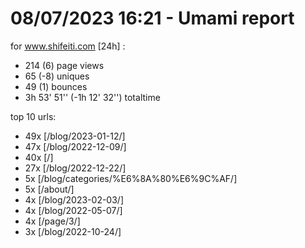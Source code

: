 # 08/07/2023 16:21 - Umami report
for www.shifeiti.com [24h] :

 - 214 (6) page views
 - 65 (-8) uniques
 - 49 (1) bounces
 - 3h 53' 51'' (-1h 12' 32'') totaltime


top 10 urls:
 - 49x [/blog/2023-01-12/]
 - 47x [/blog/2022-12-09/]
 - 40x [/]
 - 27x [/blog/2022-12-22/]
 - 5x [/blog/categories/%E6%8A%80%E6%9C%AF/]
 - 5x [/about/]
 - 4x [/blog/2023-02-03/]
 - 4x [/blog/2022-05-07/]
 - 4x [/page/3/]
 - 3x [/blog/2022-10-24/]


